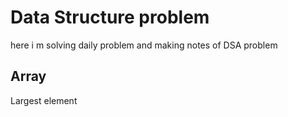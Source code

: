 
# Data Structure problem 

here i m solving daily problem and making notes of DSA problem


## Array

Largest element 